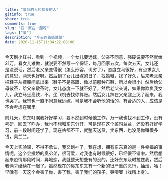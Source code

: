 ```yaml
---
title: "爱我的人和我爱的人"
gitinfo: true
share: true
comments: true
slug: "要一直在一起呀"
tags: ["爱"]
description: "今天的善感兰兰"
date: 2020-11-15T11:34:22+08:00
---
```


今天刷小红书，看到一个视频，一个女儿要远嫁，父亲不同意，强硬说要不然就给21万，看女儿难做，就说要不然写一个保证，每月回家五次，每次五天，女儿还是没说话，然后老父亲变得很（怎么形容，词穷了），态度立马很好，有点求女儿的意思，两天也好呀。然后到了女儿出嫁的日子，找婚鞋，找了好久，后来老父亲把鞋子从裤腰间拿出来（鞋子不是高跟，像以前那种布鞋，所以会很小）然后给父母敬茶，给父亲敬茶时，女儿态度一下就不好了，然后老父亲说，如果你欺负我女儿，我立马坐高铁，不，坐飞机去找你算账。然后女儿趴在父亲腿上哭了起来，我也哭了。我爸也一直不同意我远嫁，可是我不会听他的话的，有合适的人，应该是不会考虑在哪里。

前几天，东东叮嘱我好好学习，要不然到时候他工作，万一我也找不到工作，没有考研，回去了咋办，我也不想和东东分开，可是现在这个菜鸡兰兰，还没有好好学习，前一段时间还学了，现在啥都不干，就整天送货，卖东西，也没见你赚很多钱，臭兰兰。

今天上实验课，不得不承认，我又跑神了，我在想，拥有东东真的是一件幸福的事情呢，这个会撒娇的臭弟弟，很可爱，对我也有时候很好，已经很不错啦。然后想起来疫情那段时间，异地恋，我就整天想些有的没的，还好东东及时拉住我，然后我俩才继续在一起了。虽然现在的臭东东又有一个新的很严重的恶行，抽烟，哈！早晚有一天这个会害了你，害了我，害了我们的孩子，哭唧唧（戏精上身）。